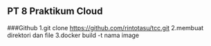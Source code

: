 ## PT 8 Praktikum Cloud

###Github
1.git clone https://github.com/rintotasu/tcc.git
2.membuat direktori dan file
3.docker build -t nama image